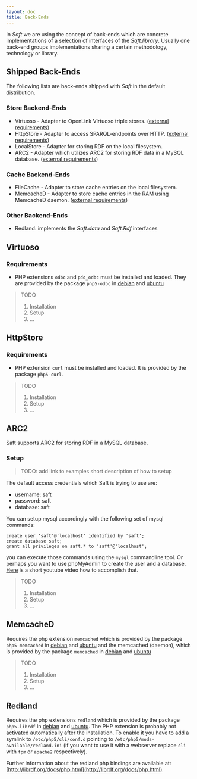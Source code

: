 ```yaml
---
layout: doc
title: Back-Ends
---
```


In _Saft_ we are using the concept of back-ends which are concrete implementations of a selection of interfaces of the _Saft.library_. Usually one back-end groups implementations sharing a certain methodology, technology or library.

## Shipped Back-Ends

The following lists are back-ends shipped with _Saft_ in the default distribution.

### Store Backend-Ends

- Virtuoso - Adapter to OpenLink Virtuoso triple stores. ([external requirements](#virtuoso))
- HttpStore - Adapter to access SPARQL-endpoints over HTTP. ([external requirements](#httpstore))
- LocalStore - Adapter for storing RDF on the local filesystem.
- ARC2 - Adapter which utilizes ARC2 for storing RDF data in a MySQL database. ([external requirements](#arc2))

### Cache Backend-Ends

- FileCache - Adapter to store cache entries on the local filesystem.
- MemcacheD - Adapter to store cache entries in the RAM using MemcacheD daemon. ([external requirements](#memcached))

### Other Backend-Ends

- Redland: implements the _Saft.data_ and _Saft.Rdf_ interfaces

## Virtuoso

### Requirements

* PHP extensions `odbc` and `pdo_odbc` must be installed and loaded. They are provided by the package `php5-odbc` in [debian](https://packages.debian.org/stable/php5-odbc) and [ubuntu](http://packages.ubuntu.com/trusty/php5-odbc)

> TODO
>
> 1. Installation
> 2. Setup
> 3. …

## HttpStore

### Requirements 

* PHP extension `curl` must be installed and loaded. It is provided by the package `php5-curl`.

> TODO
>
> 1. Installation
> 2. Setup
> 3. …

## ARC2

Saft supports ARC2 for storing RDF in a MySQL database. 

### Setup

> TODO:
> add link to examples
> short description of how to setup

The default access credentials which Saft is trying to use are:

- username: saft
- password: saft
- database: saft

You can setup mysql accordingly with the following set of mysql commands:

    create user 'saft'@'localhost' identified by 'saft';
    create database saft;
    grant all privileges on saft.* to 'saft'@'localhost';

you can execute those commands using the `mysql` commandline tool. Or perhaps you want to use phpMyAdmin to create the user and a database. [Here](https://www.youtube.com/watch?v=lfjzAbaW32c) is a short youtube video how to accomplish that.

> TODO
>
> 1. Installation
> 2. Setup
> 3. …

## MemcacheD

Requires the php extension `memcached` which is provided by the package `php5-memcached` in [debian](https://packages.debian.org/stable/php5-memcached) and [ubuntu](http://packages.ubuntu.com/trusty/php5-memcached) and the memcached (daemon), which is provided by the package `memcached` in [debian](https://packages.debian.org/stable/memcached) and [ubuntu](http://packages.ubuntu.com/trusty/memcached)

> TODO
>
> 1. Installation
> 2. Setup
> 3. …

## Redland

Requires the php extensions `redland` which is provided by the package `php5-librdf` in [debian](https://packages.debian.org/stable/php5-librdf) and [ubuntu](http://packages.ubuntu.com/trusty/php5-librdf).
The PHP extension is probably not activated automatically after the installation.
To enable it you have to add a symlink to `/etc/php5/cli/conf.d` pointing to `/etc/php5/mods-available/redland.ini` (if you want to use it with a webserver replace `cli` with `fpm` or `apache2` respectively).

Further information about the redland php bindings are available at: [http://librdf.org/docs/php.html](http://librdf.org/docs/php.html)
